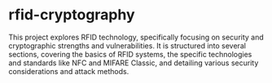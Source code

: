# rfid-cryptography
This project explores RFID technology, specifically focusing on security and cryptographic strengths and vulnerabilities. It is structured into several sections, covering the basics of RFID systems, the specific technologies and standards like NFC and MIFARE Classic, and detailing various security considerations and attack methods.
